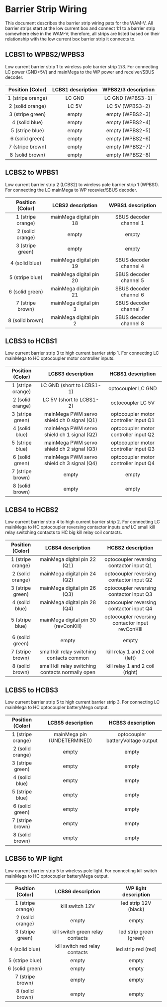 # Barrier Strip Wiring
This document describes the barrier strip wiring pats for the WAM-V.  All barrier strips start at the low current box and connect 1:1 to a barrier strip somewhere else in the WAM-V; therefore, all strips are listed based on their relationship with the low current box barrier strip it connects to.

## LCBS1 to WPBS2/WPBS3
Low current barrier strip 1 to wireless pole barrier strip 2/3.  For connecting LC power (GND+5V) and mainMega to the WP power and receiver/SBUS decoder.

| Position (Color) | LCBS1 description | WPBS2/3 description |
| :---: | :---: | :---: |
| 1 (stripe orange) | LC GND | LC GND (WPBS3-1) | 
| 2 (solid orange) | LC 5V | LC 5V (WPBS3-2) | 
| 3 (stripe green) | empty | empty (WPBS2-3) |
| 4 (solid blue) | empty | empty (WPBS2-4) |
| 5 (stripe blue) | empty | empty (WPBS2-5) |
| 6 (solid green) | empty | empty (WPBS2-6) |
| 7 (stripe brown) | empty | empty (WPBS2-7) |
| 8 (solid brown) | empty | empty (WPBS2-8) |
 
## LCBS2 to WPBS1
Low current barrier strip 2 (LCBS2) to wireless pole barrier strip 1 (WPBS1).  For connecting the LC mainMega to WP recevier/SBUS decoder.

| Position (Color) | LCBS2 description | WPBS1 description |
| :---: | :---: | :---: |
| 1 (stripe orange) | mainMega digital pin 18 | SBUS decoder channel 1 |
| 2 (solid orange) | empty | empty |
| 3 (stripe green) | empty | empty |
| 4 (solid blue) | mainMega digital pin 19 | SBUS decoder channel 4 |
| 5 (stripe blue) | mainMega digital pin 20 | SBUS decoder channel 5 |
| 6 (solid green) | mainMega digital pin 21 | SBUS decoder channel 6 |
| 7 (stripe brown) | mainMega digital pin 3 | SBUS decoder channel 7 |
| 8 (solid brown) | mainMega digital pin 2 | SBUS decoder channel 8 |
 
## LCBS3 to HCBS1
Low current barrier strip 3 to high current barrier strip 1.  For connecting LC mainMega to HC optocoupler motor controller inputs.

| Position (Color) | LCBS3 description | HCBS1 description |
| :---: | :---: | :---: |
| 1 (stripe orange) | LC GND (short to LCBS1-1) | optocoupler LC GND |
| 2 (solid orange) | LC 5V (short to LCBS1-2) | octocoupler LC 5V |
| 3 (stripe green) | mainMega PWM servo shield ch 0 signal (Q1) | optocoupler motor controller input Q1 |
| 4 (solid blue) | mainMega PWM servo shield ch 1 signal (Q2) | optocoupler motor controller input Q2 |
| 5 (stripe blue) | mainMega PWM servo shield ch 2 signal (Q3) | optocoupler motor controller input Q3 |
| 6 (solid green) | mainMega PWM servo shield ch 3 signal (Q4) | optocoupler motor controller input Q4 |
| 7 (stripe brown) | empty | empty |
| 8 (solid brown) | empty | empty |

## LCBS4 to HCBS2
Low current barrier strip 4 to high current barrier strip 2.  For connecting LC mainMega to HC optocoupler reversing contactor inputs _and_ LC small kill relay switching contacts to HC big kill relay coil contacts.

| Position (Color) | LCBS4 description | HCBS2 description |
| :---: | :---: | :---: |
| 1 (stripe orange) | mainMega digital pin 22 (Q1) | optocoupler reversing contactor input Q1 |
| 2 (solid orange) | mainMega digital pin 24 (Q2) | optocoupler reversing contactor input Q2 |
| 3 (stripe green) | mainMega digital pin 26 (Q3) | optocoupler reversing contactor input Q3 |
| 4 (solid blue) | mainMega digital pin 28 (Q4) | optocoupler reversing contactor input Q4 |
| 5 (stripe blue) | mainMega digital pin 30 (revConKill) | optocoupler reversing contactor input revConKill |
| 6 (solid green) | empty | empty |
| 7 (stripe brown) | small kill relay switching contacts common | kill relay 1 and 2 coil (left) |
| 8 (solid brown) | small kill relay switching contacts normally open | kill relay 1 and 2 coil (right) |
 
## LCBS5 to HCBS3
Low current barrier strip 5 to high current barrier strip 3.  For connecting LC mainMega to HC optocoupler batteryMega output.

| Position (Color) | LCBS5 description | HCBS3 description |
| :---: | :---: | :---: |
| 1 (stripe orange) | mainMega pin (UNDETERMINED) | optocoupler batteryVoltage output |
| 2 (solid orange) | empty | empty |
| 3 (stripe green) | empty | empty |
| 4 (solid blue) | empty | empty |
| 5 (stripe blue) | empty | empty |
| 6 (solid green) | empty | empty |
| 7 (stripe brown) | empty | empty |
| 8 (solid brown) | empty | empty |

## LCBS6 to WP light
Low current barrier strip 5 to wireless pole light.  For connecting kill switch mainMega to HC optocoupler batteryMega output.

| Position (Color) | LCBS6 description | WP light description |
| :---: | :---: | :---: |
| 1 (stripe orange) | kill switch 12V | led strip 12V (black) |
| 2 (solid orange) | empty | empty |
| 3 (stripe green) | kill switch green relay contacts | led strip green (green) |
| 4 (solid blue) | kill switch red relay contacts | led strip red (red) |
| 5 (stripe blue) | empty | empty |
| 6 (solid green) | empty | empty |
| 7 (stripe brown) | empty | empty |
| 8 (solid brown) | empty | empty |
